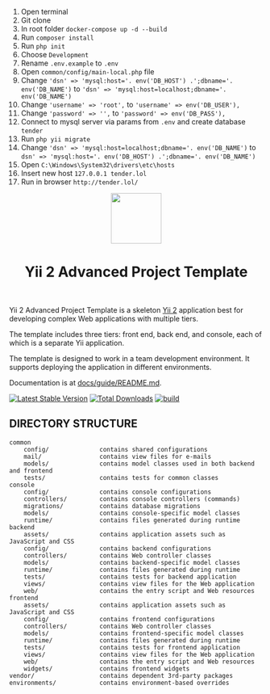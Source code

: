 1. Open terminal
2. Git clone
3. In root folder ```docker-compose up -d --build```
4. Run ```composer install```
5. Run ```php init```
6. Choose ```Development```
7. Rename ```.env.example``` to ```.env```
8. Open ```common/config/main-local.php``` file
9. Change ```'dsn' => 'mysql:host='. env('DB_HOST') .';dbname='. env('DB_NAME')``` to ```'dsn' => 'mysql:host=localhost;dbname='. env('DB_NAME')```
10. Change ```'username' => 'root',``` to ```'username' => env('DB_USER'),```
11. Change ```'password' => '',``` to ```'password' => env('DB_PASS'),```
12. Connect to mysql server via params from ```.env``` and create database ```tender```
12. Run ```php yii migrate```
13. Change ```'dsn' => 'mysql:host=localhost;dbname='. env('DB_NAME')``` to ```dsn' => 'mysql:host='. env('DB_HOST') .';dbname='. env('DB_NAME')```
14. Open ``` C:\Windows\System32\drivers\etc\hosts ```
15. Insert new host ``` 127.0.0.1 tender.lol ```
16. Run in browser ```http://tender.lol/```


<p align="center">
    <a href="https://github.com/yiisoft" target="_blank">
        <img src="https://avatars0.githubusercontent.com/u/993323" height="100px">
    </a>
    <h1 align="center">Yii 2 Advanced Project Template</h1>
    <br>
</p>

Yii 2 Advanced Project Template is a skeleton [Yii 2](http://www.yiiframework.com/) application best for
developing complex Web applications with multiple tiers.

The template includes three tiers: front end, back end, and console, each of which
is a separate Yii application.

The template is designed to work in a team development environment. It supports
deploying the application in different environments.

Documentation is at [docs/guide/README.md](docs/guide/README.md).

[![Latest Stable Version](https://img.shields.io/packagist/v/yiisoft/yii2-app-advanced.svg)](https://packagist.org/packages/yiisoft/yii2-app-advanced)
[![Total Downloads](https://img.shields.io/packagist/dt/yiisoft/yii2-app-advanced.svg)](https://packagist.org/packages/yiisoft/yii2-app-advanced)
[![build](https://github.com/yiisoft/yii2-app-advanced/workflows/build/badge.svg)](https://github.com/yiisoft/yii2-app-advanced/actions?query=workflow%3Abuild)

DIRECTORY STRUCTURE
-------------------

```
common
    config/              contains shared configurations
    mail/                contains view files for e-mails
    models/              contains model classes used in both backend and frontend
    tests/               contains tests for common classes    
console
    config/              contains console configurations
    controllers/         contains console controllers (commands)
    migrations/          contains database migrations
    models/              contains console-specific model classes
    runtime/             contains files generated during runtime
backend
    assets/              contains application assets such as JavaScript and CSS
    config/              contains backend configurations
    controllers/         contains Web controller classes
    models/              contains backend-specific model classes
    runtime/             contains files generated during runtime
    tests/               contains tests for backend application    
    views/               contains view files for the Web application
    web/                 contains the entry script and Web resources
frontend
    assets/              contains application assets such as JavaScript and CSS
    config/              contains frontend configurations
    controllers/         contains Web controller classes
    models/              contains frontend-specific model classes
    runtime/             contains files generated during runtime
    tests/               contains tests for frontend application
    views/               contains view files for the Web application
    web/                 contains the entry script and Web resources
    widgets/             contains frontend widgets
vendor/                  contains dependent 3rd-party packages
environments/            contains environment-based overrides
```
